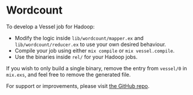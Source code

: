 # Wordcount

To develop a Vessel job for Hadoop:

- Modify the logic inside `lib/wordcount/mapper.ex` and `lib/wordcount/reducer.ex` to use your own desired behaviour.
- Compile your job using either `mix compile` or `mix vessel.compile`.
- Use the binaries inside `rel/` for your Hadoop jobs.

If you wish to only build a single binary, remove the entry from `vessel/0` in `mix.exs`, and feel free to remove the generated file.

For support or improvements, please visit [the GitHub repo](https://github.com/zackehh/vessel).
